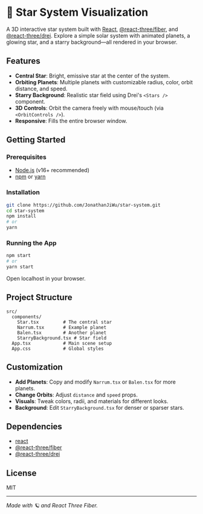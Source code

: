 # 🌟 Star System Visualization

A 3D interactive star system built with [React](https://react.dev/), [@react-three/fiber](https://docs.pmnd.rs/react-three-fiber/), and [@react-three/drei](https://docs.pmnd.rs/drei/). Explore a simple solar system with animated planets, a glowing star, and a starry background—all rendered in your browser.

## Features

- **Central Star**: Bright, emissive star at the center of the system.
- **Orbiting Planets**: Multiple planets with customizable radius, color, orbit distance, and speed.
- **Starry Background**: Realistic star field using Drei's `<Stars />` component.
- **3D Controls**: Orbit the camera freely with mouse/touch (via `<OrbitControls />`).
- **Responsive**: Fills the entire browser window.

## Getting Started

### Prerequisites

- [Node.js](https://nodejs.org/) (v16+ recommended)
- [npm](https://www.npmjs.com/) or [yarn](https://yarnpkg.com/)

### Installation

```bash
git clone https://github.com/JonathanJiWu/star-system.git
cd star-system
npm install
# or
yarn
```

### Running the App

```bash
npm start
# or
yarn start
```

Open localhost in your browser.

## Project Structure

```
src/
  components/
    Star.tsx         # The central star
    Narrum.tsx       # Example planet
    Balen.tsx        # Another planet
    StarryBackground.tsx # Star field
  App.tsx            # Main scene setup
  App.css            # Global styles
```

## Customization

- **Add Planets**: Copy and modify `Narrum.tsx` or `Balen.tsx` for more planets.
- **Change Orbits**: Adjust `distance` and `speed` props.
- **Visuals**: Tweak colors, radii, and materials for different looks.
- **Background**: Edit `StarryBackground.tsx` for denser or sparser stars.

## Dependencies

- [react](https://react.dev/)
- [@react-three/fiber](https://docs.pmnd.rs/react-three-fiber/)
- [@react-three/drei](https://docs.pmnd.rs/drei/)

## License

MIT

---

*Made with 🪐 and React Three Fiber.*
